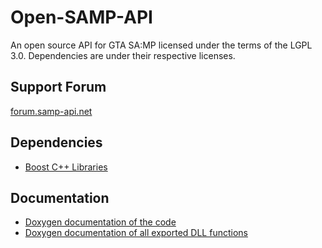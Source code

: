Open-SAMP-API
=============

An open source API for GTA SA:MP licensed under the terms of the LGPL 3.0. Dependencies are under their respective licenses.

Support Forum
------------
[forum.samp-api.net](http://forum.samp-api.net)

Dependencies
------------
- [Boost C++ Libraries](http://www.boost.org/)

Documentation
------------
- [Doxygen documentation of the code](http://www.samp-api.net/doc/)
- [Doxygen documentation of all exported DLL functions](http://samp-api.net/doc/_s_a_m_p___a_p_i_8h.html#func-members)

